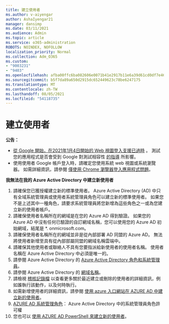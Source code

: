 ```yaml
---
title: 建立使用者
ms.author: v-aiyengar
author: AshaIyengar21
manager: dansimp
ms.date: 03/11/2021
ms.audience: Admin
ms.topic: article
ms.service: o365-administration
ROBOTS: NOINDEX, NOFOLLOW
localization_priority: Normal
ms.collection: Adm_O365
ms.custom:
- "9003231"
- "9403"
ms.openlocfilehash: afba00ffc6ba082606e0071b41e2917b11e6a39d61cd0df7e468f0238f2ed8e8
ms.sourcegitcommit: b5f7da89a650d2915dc652449623c78be6247175
ms.translationtype: MT
ms.contentlocale: zh-TW
ms.lasthandoff: 08/05/2021
ms.locfileid: "54118735"
---
```

# <a name="create-user"></a>建立使用者

**公告：**

- [從 Google 開始，在2021年1月4日開始的 Web 視圖登入支援已過時](/azure/active-directory/external-identities/google-federation#deprecation-of-webview-sign-in-support) 。 測試您的應用程式是否會受到 Google 對測試相容性 [的指導](https://go.microsoft.com/fwlink/?linkid=2157323) 所影響。
- 使用使用者 Google 帳戶登入時，請確定您使用系統 web 視圖或系統瀏覽器。 如需詳細資訊，請參閱 [僅使用 Chrome 瀏覽器登入應用程式問題](/office365/troubleshoot/miscellaneous/chrome-behavior-affects-applications)。

**我無法在我的 Azure Active Directory 中建立新使用者**

1. 請確保您已獲授權建立新的標準使用者。 Azure Active Directory (AD) 中只有全域系統管理員或使用者系統管理員角色可以建立新的標準使用者。 如果您不是上述其中一種角色，請要求系統管理員將您新增為這些角色之一或為您建立新的使用者帳戶。
1. 請確保使用者名稱所在的網域是在您的 Azure AD 得到驗證。 如果您的 Azure AD 中沒有任何已驗證的自訂網域名稱，您可以使用您的 Azure AD 初始網域，結尾是 *. onmicrosoft.com。
1. 請確保使用者名稱所在的網域並非是從內部部署 AD 同盟的 Azure AD。 無法將使用者新增至具有從內部部屬同盟的網域名稱雲端中。
1. 請確保其他使用者或聯絡人不具有您要指派給新使用者的使用者名稱。 使用者名稱在 Azure Active Directory 中必須是唯一的。
1. 請參閱 Azure Active Directory 的 [Azure Active Directory 角色和系統管理員](https://portal.azure.com/#blade/Microsoft_AAD_IAM/ActiveDirectoryMenuBlade/RolesAndAdministrators)。
1. 請參閱 Azure Active Directory 的 [網域名稱](https://portal.azure.com/#blade/Microsoft_AAD_IAM/ActiveDirectoryMenuBlade/RolesAndAdministrators)。
1. 請檢視 [稽核記錄檔](https://portal.azure.com/#blade/Microsoft_AAD_IAM/ActiveDirectoryMenuBlade/RolesAndAdministrators) 以查看更多關於最近建立或刪除的使用者的詳細資訊，例如誰執行該動作，以及何時執行。
1. 如需新增使用者的詳細資訊，請參閱 [使用 azure 入口網站在 AZURE AD 中建立新的使用者](/azure/active-directory/active-directory-users-create-azure-portal)。
1. [AZURE AD 系統管理角色](/azure/active-directory/active-directory-assign-admin-roles)： Azure Active Directory 中的系統管理員角色許可權
1. 您也可以 [使用 AZURE AD PowerShell 來建立新的使用者](/powershell/module/azuread/new-azureaduser?view=azureadps-2.0)。
